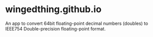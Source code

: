 # wingedthing.github.io
An app to convert 64bit floating-point decimal numbers (doubles) to IEEE754 Double-precision floating-point format.
